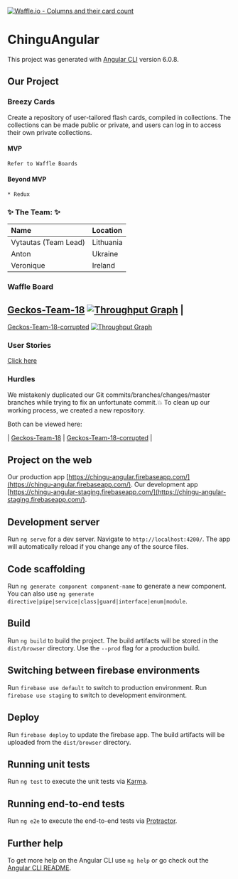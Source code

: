 [![Waffle.io - Columns and their card count](https://badge.waffle.io/chingu-voyage6/Geckos-Team-18-corrupted.svg?columns=all)](https://waffle.io/chingu-voyage6/Geckos-Team-18)

# ChinguAngular

This project was generated with [Angular CLI](https://github.com/angular/angular-cli) version 6.0.8.

## Our Project ##
### Breezy Cards ##
Create a repository of user-tailored flash cards, compiled in collections. The collections can be made public or private, and users can log in to access their own private collections.
#### MVP ####
    Refer to Waffle Boards

#### Beyond MVP ####
    * Redux
  

### :sparkles: The Team: :sparkles: ###
| Name                 | Location  |
| :------------------- | :-------- | 
| Vytautas (Team Lead) | Lithuania | 
| Anton                | Ukraine   | 
| Veronique            | Ireland   | 

### Waffle Board ###
[Geckos-Team-18](https://waffle.io/chingu-voyage6/Geckos-Team-18)
[![Throughput Graph](https://graphs.waffle.io/chingu-voyage6/Geckos-Team-18/throughput.svg)](https://waffle.io/chingu-voyage6/Geckos-Team-18/metrics/throughput) |
------
[Geckos-Team-18-corrupted](https://waffle.io/chingu-voyage6/Geckos-Team-18-corrupted)
[![Throughput Graph](https://graphs.waffle.io/chingu-voyage6/Geckos-Team-18-corrupted/throughput.svg)](https://waffle.io/chingu-voyage6/Geckos-Team-18-corrupted/metrics/throughput)

### User Stories ###
[Click here](https://docs.google.com/spreadsheets/d/19QA2GLMYUWYYiWeVifXv72iCkzWuYLb5Ez6aWOluKlM/edit?usp=sharing)

### Hurdles ###

We mistakenly duplicated our Git commits/branches/changes/master branches while trying to fix an unfortunate commit.:boom: 
To clean up our working process, we created a new repository.

Both can be viewed here:

| [Geckos-Team-18](https://github.com/chingu-voyage6/Geckos-Team-18) | [Geckos-Team-18-corrupted](https://github.com/chingu-voyage6/Geckos-Team-18-corrupted) |



## Project on the web

Our production app [https://chingu-angular.firebaseapp.com/](https://chingu-angular.firebaseapp.com/).
Our development app [https://chingu-angular-staging.firebaseapp.com/](https://chingu-angular-staging.firebaseapp.com/).

## Development server

Run `ng serve` for a dev server. Navigate to `http://localhost:4200/`. The app will automatically reload if you change any of the source files.

## Code scaffolding

Run `ng generate component component-name` to generate a new component. You can also use `ng generate directive|pipe|service|class|guard|interface|enum|module`.

## Build

Run `ng build` to build the project. The build artifacts will be stored in the `dist/browser` directory. Use the `--prod` flag for a production build.

## Switching between firebase environments

Run `firebase use default` to switch to production environment. Run `firebase use staging` to switch to development environment.

## Deploy

Run `firebase deploy` to update the firebase app. The build artifacts will be uploaded from the `dist/browser` directory.

## Running unit tests

Run `ng test` to execute the unit tests via [Karma](https://karma-runner.github.io).

## Running end-to-end tests

Run `ng e2e` to execute the end-to-end tests via [Protractor](http://www.protractortest.org/).

## Further help

To get more help on the Angular CLI use `ng help` or go check out the [Angular CLI README](https://github.com/angular/angular-cli/blob/master/README.md).

